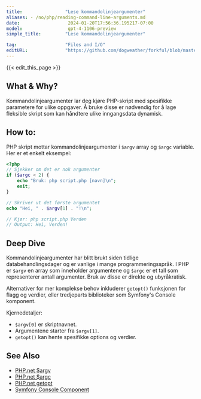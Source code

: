 ```yaml
---
title:                "Lese kommandolinjeargumenter"
aliases: - /no/php/reading-command-line-arguments.md
date:                  2024-01-20T17:56:36.195217-07:00
model:                 gpt-4-1106-preview
simple_title:         "Lese kommandolinjeargumenter"

tag:                  "Files and I/O"
editURL:              "https://github.com/dogweather/forkful/blob/master/content/no/php/reading-command-line-arguments.md"
---
```


{{< edit_this_page >}}

## What & Why?
Kommandolinjeargumenter lar deg kjøre PHP-skript med spesifikke parametere for ulike oppgaver. Å bruke disse er nødvendig for å lage fleksible skript som kan håndtere ulike inngangsdata dynamisk.

## How to:
PHP skript mottar kommandolinjeargumenter i `$argv` array og `$argc` variable. Her er et enkelt eksempel:

```php
<?php
// Sjekker om det er nok argumenter
if ($argc < 2) {
    echo "Bruk: php script.php [navn]\n";
    exit;
}

// Skriver ut det første argumentet
echo "Hei, " . $argv[1] . "!\n";

// Kjør: php script.php Verden
// Output: Hei, Verden!
```

## Deep Dive
Kommandolinjeargumenter har blitt brukt siden tidlige databehandlingsdager og er vanlige i mange programmeringsspråk. I PHP er `$argv` en array som inneholder argumentene og `$argc` er et tall som representerer antall argumenter. Bruk av disse er direkte og ubyråkratisk.

Alternativer for mer komplekse behov inkluderer `getopt()` funksjonen for flagg og verdier, eller tredjeparts biblioteker som Symfony's Console komponent.

Kjernedetaljer:
- `$argv[0]` er skriptnavnet.
- Argumentene starter fra `$argv[1]`.
- `getopt()` kan hente spesifikke options og verdier.

## See Also
- [PHP.net $argv](https://www.php.net/manual/en/reserved.variables.argv.php)
- [PHP.net $argc](https://www.php.net/manual/en/reserved.variables.argc.php)
- [PHP.net getopt](https://www.php.net/manual/en/function.getopt.php)
- [Symfony Console Component](https://symfony.com/doc/current/components/console.html)
